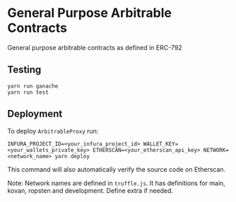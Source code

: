 # General Purpose Arbitrable Contracts

General purpose arbitrable contracts as defined in ERC-792

## Testing

```
yarn run ganache
yarn run test
```

## Deployment

To deploy `ArbitrableProxy` run:

```
INFURA_PROJECT_ID=<your_infura_project_id> WALLET_KEY=<your_wallets_private_key> ETHERSCAN=<your_etherscan_api_key> NETWORK=<network_name> yarn deploy
```

This command will also automatically verify the source code on Etherscan.

Note: Network names are defined in `truffle.js`. It has definitions for main, kovan, ropsten and development. Define extra if needed.
